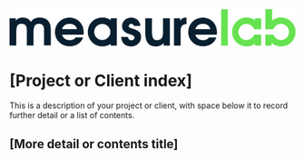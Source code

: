 ![Measurelab logo](/measurelab_black.png)
# [Project or Client index]
This is a description of your project or client, with space below it to record further detail or a list of contents.

## [More detail or contents title]
